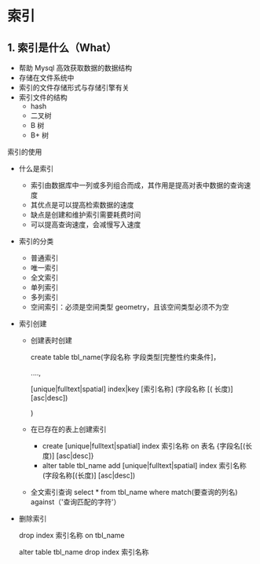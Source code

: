 # 索引

## 1. 索引是什么（What）

+ 帮助 Mysql 高效获取数据的数据结构
+ 存储在文件系统中
+ 索引的文件存储形式与存储引擎有关
+ 索引文件的结构
  + hash
  + 二叉树
  + B 树
  + B+ 树



索引的使用

- 什么是索引

  - 索引由数据库中一列或多列组合而成，其作用是提高对表中数据的查询速度
  - 其优点是可以提高检索数据的速度
  - 缺点是创建和维护索引需要耗费时间
  - 可以提高查询速度，会减慢写入速度

- 索引的分类

  - 普通索引
  - 唯一索引
  - 全文索引
  - 单列索引
  - 多列索引
  - 空间索引：必须是空间类型 geometry，且该空间类型必须不为空

- 索引创建

  - 创建表时创建

    create table tbl_name(字段名称 字段类型[完整性约束条件]，

    ....,

    [unique|fulltext|spatial] index|key [索引名称] (字段名称 [( 长度)] [asc|desc])

    )

  - 在已存在的表上创建索引

    - create [unique|fulltext|spatial] index 索引名称 on 表名 {字段名[(长度)] [asc|desc]}
    - alter table tbl_name add [unique|fulltext|spatial] index 索引名称(字段名称[(长度)] [asc|desc])

  - 全文索引查询 select * from tbl_name where match(要查询的列名) against（'查询匹配的字符'）

- 删除索引

  drop index 索引名称 on tbl_name

  alter table tbl_name drop index 索引名称